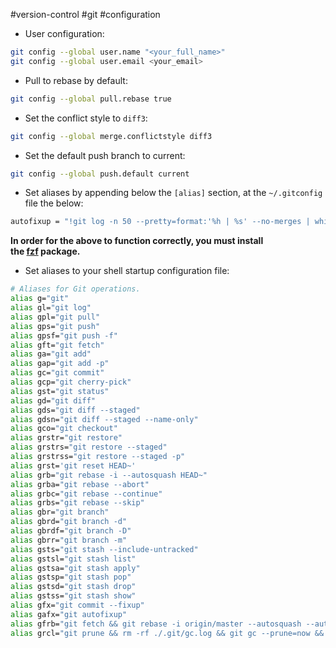 #version-control #git #configuration

- User configuration:

``` bash
git config --global user.name "<your_full_name>"
git config --global user.email <your_email>
```

- Pull to rebase by default:

``` bash
git config --global pull.rebase true
```

- Set the conflict style to `diff3`:

``` bash
git config --global merge.conflictstyle diff3
```

- Set the default push branch to current:

``` bash
git config --global push.default current
```

- Set aliases by appending below the `[alias]` section, at the `~/.gitconfig` file the below:

``` bash
autofixup = "!git log -n 50 --pretty=format:'%h | %s' --no-merges | while read -r line; do echo \"$line | $(git diff-tree --no-commit-id --name-only -r $(echo $line | awk '{print $1}') | tr '\n' ' ')\"; done | grep -v '^.* | fixup!' | fzf | cut -c -7 | xargs -o git commit --fixup"
```

**In order for the above to function correctly, you must install the [fzf](https://github.com/junegunn/fzf") package.**

- Set aliases to your shell startup configuration file:

``` bash
# Aliases for Git operations.
alias g="git"
alias gl="git log"
alias gpl="git pull"
alias gps="git push"
alias gpsf="git push -f"
alias gft="git fetch"
alias ga="git add"
alias gap="git add -p"
alias gc="git commit"
alias gcp="git cherry-pick"
alias gst="git status"
alias gd="git diff"
alias gds="git diff --staged"
alias gdsn="git diff --staged --name-only"
alias gco="git checkout"
alias grstr="git restore"
alias grstrs="git restore --staged"
alias grstrss="git restore --staged -p"
alias grst='git reset HEAD~'
alias grb="git rebase -i --autosquash HEAD~"
alias grba="git rebase --abort"
alias grbc="git rebase --continue"
alias grbs="git rebase --skip"
alias gbr="git branch"
alias gbrd="git branch -d"
alias gbrdf="git branch -D"
alias gbrr="git branch -m"
alias gsts="git stash --include-untracked"
alias gstsl="git stash list"
alias gstsa="git stash apply"
alias gstsp="git stash pop"
alias gstsd="git stash drop"
alias gstss="git stash show"
alias gfx="git commit --fixup"
alias gafx="git autofixup"
alias gfrb="git fetch && git rebase -i origin/master --autosquash --autostash"
alias grcl="git prune && rm -rf ./.git/gc.log && git gc --prune=now && git remote prune origin"
```
